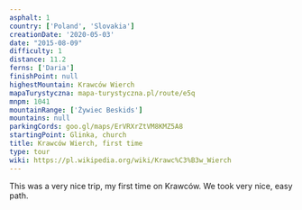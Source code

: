 ```yaml
---
asphalt: 1
country: ['Poland', 'Slovakia']
creationDate: '2020-05-03'
date: "2015-08-09"
difficulty: 1
distance: 11.2
ferns: ['Daria']
finishPoint: null
highestMountain: Krawców Wierch
mapaTurystyczna: mapa-turystyczna.pl/route/e5q
mnpm: 1041
mountainRange: ['Żywiec Beskids']
mountains: null
parkingCords: goo.gl/maps/ErVRXrZtVM8KMZ5A8
startingPoint: Glinka, church
title: Krawców Wierch, first time
type: tour
wiki: https://pl.wikipedia.org/wiki/Krawc%C3%B3w_Wierch
---
```


This was a very nice trip, my first time on Krawców. We took very nice, easy path.
